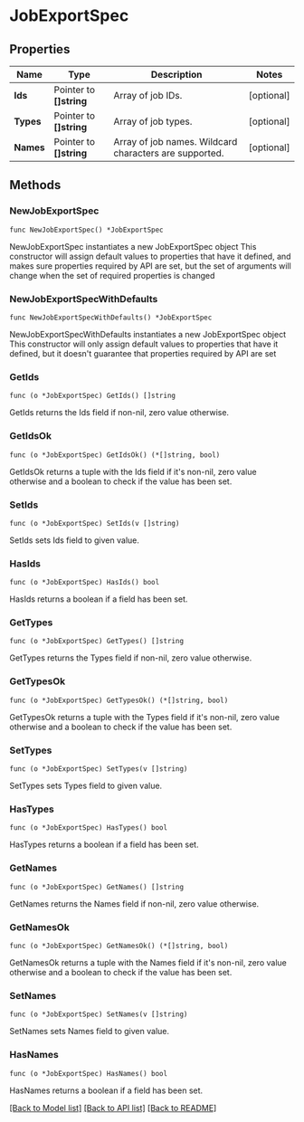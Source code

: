 # JobExportSpec

## Properties

Name | Type | Description | Notes
------------ | ------------- | ------------- | -------------
**Ids** | Pointer to **[]string** | Array of job IDs. | [optional] 
**Types** | Pointer to **[]string** | Array of job types. | [optional] 
**Names** | Pointer to **[]string** | Array of job names. Wildcard characters are supported. | [optional] 

## Methods

### NewJobExportSpec

`func NewJobExportSpec() *JobExportSpec`

NewJobExportSpec instantiates a new JobExportSpec object
This constructor will assign default values to properties that have it defined,
and makes sure properties required by API are set, but the set of arguments
will change when the set of required properties is changed

### NewJobExportSpecWithDefaults

`func NewJobExportSpecWithDefaults() *JobExportSpec`

NewJobExportSpecWithDefaults instantiates a new JobExportSpec object
This constructor will only assign default values to properties that have it defined,
but it doesn't guarantee that properties required by API are set

### GetIds

`func (o *JobExportSpec) GetIds() []string`

GetIds returns the Ids field if non-nil, zero value otherwise.

### GetIdsOk

`func (o *JobExportSpec) GetIdsOk() (*[]string, bool)`

GetIdsOk returns a tuple with the Ids field if it's non-nil, zero value otherwise
and a boolean to check if the value has been set.

### SetIds

`func (o *JobExportSpec) SetIds(v []string)`

SetIds sets Ids field to given value.

### HasIds

`func (o *JobExportSpec) HasIds() bool`

HasIds returns a boolean if a field has been set.

### GetTypes

`func (o *JobExportSpec) GetTypes() []string`

GetTypes returns the Types field if non-nil, zero value otherwise.

### GetTypesOk

`func (o *JobExportSpec) GetTypesOk() (*[]string, bool)`

GetTypesOk returns a tuple with the Types field if it's non-nil, zero value otherwise
and a boolean to check if the value has been set.

### SetTypes

`func (o *JobExportSpec) SetTypes(v []string)`

SetTypes sets Types field to given value.

### HasTypes

`func (o *JobExportSpec) HasTypes() bool`

HasTypes returns a boolean if a field has been set.

### GetNames

`func (o *JobExportSpec) GetNames() []string`

GetNames returns the Names field if non-nil, zero value otherwise.

### GetNamesOk

`func (o *JobExportSpec) GetNamesOk() (*[]string, bool)`

GetNamesOk returns a tuple with the Names field if it's non-nil, zero value otherwise
and a boolean to check if the value has been set.

### SetNames

`func (o *JobExportSpec) SetNames(v []string)`

SetNames sets Names field to given value.

### HasNames

`func (o *JobExportSpec) HasNames() bool`

HasNames returns a boolean if a field has been set.


[[Back to Model list]](../README.md#documentation-for-models) [[Back to API list]](../README.md#documentation-for-api-endpoints) [[Back to README]](../README.md)



